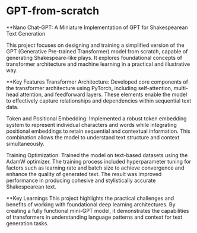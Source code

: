 # GPT-from-scratch

**Nano Chat-GPT: A Miniature Implementation of GPT for Shakespearean Text Generation

This project focuses on designing and training a simplified version of the GPT (Generative Pre-trained Transformer) model from scratch, capable of generating Shakespeare-like plays. It explores foundational concepts of transformer architecture and machine learning in a practical and illustrative way.

**Key Features
  Transformer Architecture:
  Developed core components of the transformer architecture using PyTorch, including self-attention, multi-head attention, and feedforward layers. These elements enable the model to 
  effectively capture relationships and dependencies within sequential text data.
  
  Token and Positional Embedding:
  Implemented a robust token embedding system to represent individual characters and words while integrating positional embeddings to retain sequential and contextual information. This     
  combination allows the model to understand text structure and context simultaneously.
  
  Training Optimization:
  Trained the model on text-based datasets using the AdamW optimizer. The training process included hyperparameter tuning for factors such as learning rate and batch size to achieve 
  convergence and enhance the quality of generated text. The result was improved performance in producing cohesive and stylistically accurate Shakespearean text.

**Key Learnings
This project highlights the practical challenges and benefits of working with foundational deep learning architectures. By creating a fully functional mini-GPT model, it demonstrates the capabilities of transformers in understanding language patterns and context for text generation tasks.
